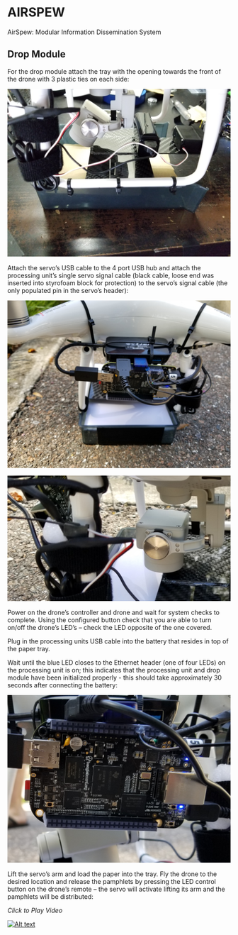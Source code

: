 
# AIRSPEW
AirSpew: Modular Information Dissemination System

## Drop Module
For the drop module attach the tray with the opening towards the front of the drone with 3 plastic ties on each side:

![FTG AirSpew Logo](/media/pictures/Drop-Side-A.jpg)

Attach the servo’s USB cable to the 4 port USB hub and attach the processing unit’s single servo signal cable (black cable, loose end was inserted into styrofoam block for protection) to the servo’s signal cable (the only populated pin in the servo’s header):

![FTG AirSpew Logo](/media/pictures/Drop-to-PU.jpg)

![FTG AirSpew Logo](/media/pictures/Drop_Connection.jpg)

Power on the drone’s controller and drone and wait for system checks to complete. Using the configured button check that you are able to turn on/off the drone’s LED’s – check the LED opposite of the one covered.

Plug in the processing units USB cable into the battery that resides in top of the paper tray.

Wait until the blue LED closes to the Ethernet header (one of four LEDs) on the processing unit is on; this indicates that the processing unit and drop module have been initialized properly - this should take approximately 30 seconds after connecting the battery:

![FTG AirSpew Logo](/media/pictures/Ready-LED.jpg)

Lift the servo’s arm and load the paper into the tray. Fly the drone to the desired location and release the pamphlets by pressing the LED control button on the drone’s remote – the servo will activate lifting its arm and the pamphlets will be distributed:

*Click to Play Video*

[![Alt text](https://img.youtube.com/vi/i6GVxcWTZi0/0.jpg)](https://www.youtube.com/watch?v=i6GVxcWTZi0)


